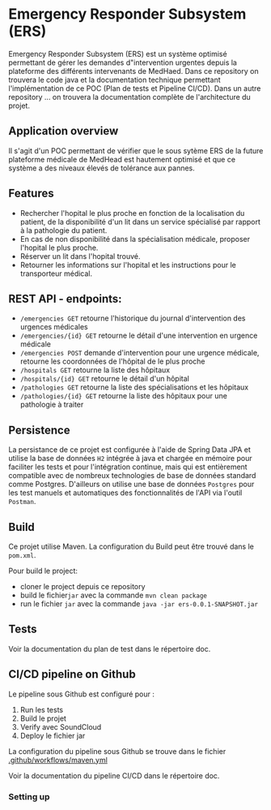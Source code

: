 # Emergency Responder Subsystem (ERS)

Emergency Responder Subsystem (ERS) est un système optimisé permettant de gérer les demandes d"intervention urgentes depuis la plateforme des différents intervenants de MedHaed. 
Dans ce repository on trouvera le code java et la documentation technique permettant l'implémentation de ce POC (Plan de tests et Pipeline CI/CD). Dans un autre repository ... on trouvera la documentation complète de l'architecture du projet.

## Application overview

Il s'agit d'un POC permettant de vérifier que le sous sytème ERS de la future plateforme médicale de MedHead est hautement optimisé et que ce système a des niveaux élevés de tolérance aux pannes. 

## Features

- Rechercher l'hopital le plus proche en fonction de la localisation du patient, de la disponibilité d'un lit dans un service spécialisé par rapport à la pathologie du patient.
- En cas de non disponibilité dans la spécialisation médicale, proposer l'hopital le plus proche.
- Réserver un lit dans l'hopital trouvé.
- Retourner les informations sur l'hopital et les instructions pour le transporteur médical.


## REST API - endpoints:

+ `/emergencies GET` retourne l'historique du journal d'intervention des urgences médicales
+ `/emergencies/{id} GET` retourne le détail d'une intervention en urgence médicale
+ `/emergencies POST` demande d'intervention pour une urgence médicale, retourne les coordonnées de l'hôpital de le plus proche
+ `/hospitals GET` retourne la liste des hôpitaux
+ `/hospitals/{id} GET` retourne le détail d'un hôpital
+ `/pathologies GET` retourne la liste des spécialisations et les hôpitaux
+ `/pathologies/{id} GET` retourne la liste des hôpitaux pour une pathologie à traiter

## Persistence

La persistance de ce projet est configurée à l'aide de Spring Data JPA et utilise la base de données `H2` intégrée à java et chargée en mémoire pour faciliter les tests 
et pour l'intégration continue, mais qui est entièrement compatible avec de nombreux technologies de base de données standard comme Postgres. D'ailleurs on utilise une base de 
données `Postgres` pour les test manuels et automatiques des fonctionnalités de l'API via l'outil `Postman`. 

## Build

Ce projet utilise Maven. La configuration du Build peut être trouvé dans le `pom.xml`.

Pour build le project:
- cloner le project depuis ce repository
- build le fichier`jar` avec la commande `mvn clean package`
- run le fichier `jar` avec la commande `java -jar ers-0.0.1-SNAPSHOT.jar`

## Tests

Voir la documentation du plan de test dans le répertoire doc.

## CI/CD pipeline on Github

Le pipeline sous Github est configuré pour :

  1. Run les tests
  2. Build le projet 
  3. Verify avec SoundCloud
  4. Deploy le fichier jar

La configuration du pipeline sous Github se trouve 
dans le fichier [.github/workflows/maven.yml](.github/workflows/maven.yml)

Voir la documentation du pipeline CI/CD dans le répertoire doc.

### Setting up
